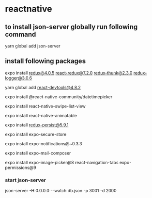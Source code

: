 # reactnative

## to install json-server globally run following command

yarn global add json-server

## install following packages

expo install redux@4.0.5 react-redux@7.2.0 redux-thunk@2.3.0 redux-logger@3.0.6

yarn global add react-devtools@4.8.2

expo install @react-native-community/datetimepicker

expo install react-native-swipe-list-view

expo install react-native-animatable

expo install redux-persist@5.9.1

expo install expo-secure-store

expo install expo-notifications@~0.3.3

expo install expo-mail-composer

expo install expo-image-picker@8 react-navigation-tabs expo-permissions@9

### start json-server

json-server -H 0.0.0.0 --watch db.json -p 3001 -d 2000
